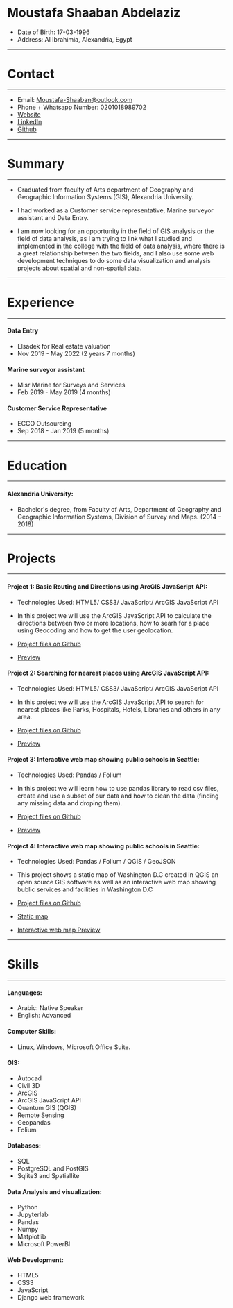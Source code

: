 # Moustafa Shaaban Abdelaziz

* Date of Birth: 17-03-1996
* Address: Al Ibrahimia, Alexandria, Egypt
-----------------------------------------------------------------
# Contact
---------
* Email: Moustafa-Shaaban@outlook.com       
* Phone + Whatsapp Number: 0201018989702
* [Website](https://moustafashaaban.github.io/MoustafaShaaban/)
* [LinkedIn](https://www.linkedin.com/in/moustafashaaban)
* [Github](https://www.github.com/MoustafaShaaban)

-----------------------------------------------------------------

# Summary
---------
* Graduated from faculty of Arts department of Geography and Geographic Information Systems (GIS), Alexandria
University.

* I had worked as a Customer service representative, Marine surveyor assistant and Data Entry.

* I am now looking for an opportunity in the field of GIS analysis or the field of data analysis, as I am trying to link
what I studied and implemented in the college with the field of data analysis, where there is a great relationship
between the two fields, and I also use some web development techniques to do some data visualization and
analysis projects about spatial and non-spatial data.

-----------------------------------------------------------------

# Experience
------------
#### Data Entry
  * Elsadek for Real estate valuation
  * Nov 2019 - May 2022 (2 years 7 months)

#### Marine surveyor assistant
  
  * Misr Marine for Surveys and Services
  * Feb 2019 - May 2019 (4 months)

#### Customer Service Representative

  * ECCO Outsourcing
  * Sep 2018 - Jan 2019 (5 months)

------------

# Education
------------

#### Alexandria University:

* Bachelor's degree, from Faculty of Arts, Department of Geography and Geographic Information Systems, Division of Survey and Maps. (2014 - 2018)

-----------------------------------------------------------------

# Projects
-----------

#### Project 1: Basic Routing and Directions using ArcGIS JavaScript API:

* Technologies Used: HTML5/ CSS3/ JavaScript/ ArcGIS JavaScript API

* In this project we will use the ArcGIS JavaScript API to calculate the directions between two or more locations, how to searh for a place using Geocoding and how to get the user geolocation.

* [Project files on Github](https://github.com/MoustafaShaaban/GIS_Portfolio/tree/main/Web_GIS/ArcGIS_JavaScript_API/Basic%20routing)

* [Preview](https://github.com/MoustafaShaaban/GIS_Portfolio/blob/main/Web_GIS/ArcGIS_JavaScript_API/Basic%20routing/Basic_Routing.gif)


#### Project 2: Searching for nearest places using ArcGIS JavaScript API:

* Technologies Used: HTML5/ CSS3/ JavaScript/ ArcGIS JavaScript API

* In this project we will use the ArcGIS JavaScript API to search for nearest places like Parks, Hospitals, Hotels, Libraries and others in any area.

* [Project files on Github](https://github.com/MoustafaShaaban/GIS_Portfolio/tree/main/Web_GIS/ArcGIS_JavaScript_API/Searching_for_places)

* [Preview](https://github.com/MoustafaShaaban/GIS_Portfolio/blob/main/Web_GIS/ArcGIS_JavaScript_API/Searching_for_places/Searching%20for%20places.gif)


#### Project 3: Interactive web map showing public schools in Seattle:

* Technologies Used: Pandas / Folium

* In this project we will learn how to use pandas library to read csv files, create and use a subset of our data and how to clean the data (finding any missing data and droping them).

* [Project files on Github](https://github.com/MoustafaShaaban/GIS_Portfolio/tree/main/USA_Maps_and_Analysis/Seattle/Web_Maps/Public_Schools)

* [Preview](https://github.com/MoustafaShaaban/GIS_Portfolio/blob/main/Web_GIS/ArcGIS_JavaScript_API/Basic%20routing/Basic_Routing.gif)


#### Project 4: Interactive web map showing public schools in Seattle:

* Technologies Used: Pandas / Folium / QGIS / GeoJSON

* This project shows a static map of Washington D.C created in  QGIS an open source GIS software as well as an interactive web map showing bublic services and facilities in Washington D.C

* [Project files on Github](https://github.com/MoustafaShaaban/GIS_Portfolio/tree/main/USA_Maps_and_Analysis/Washington_DC)


* [Static map](https://github.com/MoustafaShaaban/GIS_Portfolio/blob/main/USA_Maps_and_Analysis/Washington_DC/Maps/Washington_DC.png)

* [Interactive web map Preview](https://github.com/MoustafaShaaban/GIS_Portfolio/blob/main/USA_Maps_and_Analysis/Washington_DC/Web_Maps/Washington_DC/folium.gif)

------------------------------------------------------------------------------------

# Skills
---------

#### Languages:

* Arabic: Native Speaker
* English: Advanced


#### Computer Skills:

* Linux, Windows, Microsoft Office Suite.

#### GIS:

* Autocad
* Civil 3D
* ArcGIS
* ArcGIS JavaScript API
* Quantum GIS (QGIS)
* Remote Sensing
* Geopandas
* Folium


#### Databases:

* SQL
* PostgreSQL and PostGIS
* Sqlite3 and Spatiallite


#### Data Analysis and visualization:

* Python
* Jupyterlab
* Pandas
* Numpy
* Matplotlib
* Microsoft PowerBI


#### Web Development:

* HTML5
* CSS3
* JavaScript
* Django web framework